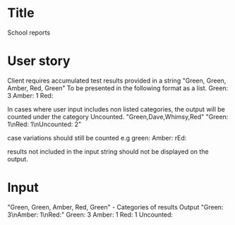 # Title

School reports

# User story

Client requires accumulated test results provided in a string "Green, Green, Amber, Red, Green"
To be presented in the following format as a list.
Green: 3
Amber: 1
Red:

In cases where user input includes non listed categories, the output will be counted under the category Uncounted.
"Green,Dave,Whimsy,Red"
"Green: 1\nRed: 1\nUncounted: 2"

case variations should still be counted e.g
green:
Amber:
rEd:

results not included in the input string should not be displayed on the output.

# Input

"Green, Green, Amber, Red, Green" - Categories of results
Output
"Green: 3\nAmber: 1\nRed:"
Green: 3
Amber: 1
Red: 1
Uncounted:
